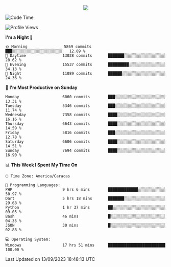 <p align="center">
  <a href="http://www.github.com/thevacs">
    <img src="https://github-readme-streak-stats.herokuapp.com/?user=thevacs&stroke=ffffff&background=1c1917&ring=0891b2&fire=0891b2&currStreakNum=ffffff&currStreakLabel=0891b2&sideNums=ffffff&sideLabels=ffffff&dates=ffffff&hide_border=true" />
  </a>
</p>

<!--START_SECTION:waka-->
![Code Time](http://img.shields.io/badge/Code%20Time-1%2C680%20hrs%2016%20mins-blue)

![Profile Views](http://img.shields.io/badge/Profile%20Views-0-blue)

**I'm a Night 🦉** 

```text
🌞 Morning                5869 commits        ███░░░░░░░░░░░░░░░░░░░░░░   12.89 % 
🌆 Daytime                13028 commits       ███████░░░░░░░░░░░░░░░░░░   28.62 % 
🌃 Evening                15537 commits       █████████░░░░░░░░░░░░░░░░   34.13 % 
🌙 Night                  11089 commits       ██████░░░░░░░░░░░░░░░░░░░   24.36 % 
```
📅 **I'm Most Productive on Sunday** 

```text
Monday                   6060 commits        ███░░░░░░░░░░░░░░░░░░░░░░   13.31 % 
Tuesday                  5346 commits        ███░░░░░░░░░░░░░░░░░░░░░░   11.74 % 
Wednesday                7358 commits        ████░░░░░░░░░░░░░░░░░░░░░   16.16 % 
Thursday                 6643 commits        ████░░░░░░░░░░░░░░░░░░░░░   14.59 % 
Friday                   5816 commits        ███░░░░░░░░░░░░░░░░░░░░░░   12.78 % 
Saturday                 6606 commits        ████░░░░░░░░░░░░░░░░░░░░░   14.51 % 
Sunday                   7694 commits        ████░░░░░░░░░░░░░░░░░░░░░   16.90 % 
```


📊 **This Week I Spent My Time On** 

```text
🕑︎ Time Zone: America/Caracas

💬 Programming Languages: 
PHP                      9 hrs 6 mins        █████████████░░░░░░░░░░░░   50.97 % 
Dart                     5 hrs 18 mins       ███████░░░░░░░░░░░░░░░░░░   29.68 % 
Python                   1 hr 37 mins        ██░░░░░░░░░░░░░░░░░░░░░░░   09.05 % 
Bash                     46 mins             █░░░░░░░░░░░░░░░░░░░░░░░░   04.35 % 
JSON                     30 mins             █░░░░░░░░░░░░░░░░░░░░░░░░   02.88 % 

💻 Operating System: 
Windows                  17 hrs 51 mins      █████████████████████████   100.00 % 
```


 Last Updated on 13/09/2023 18:48:13 UTC
<!--END_SECTION:waka-->
